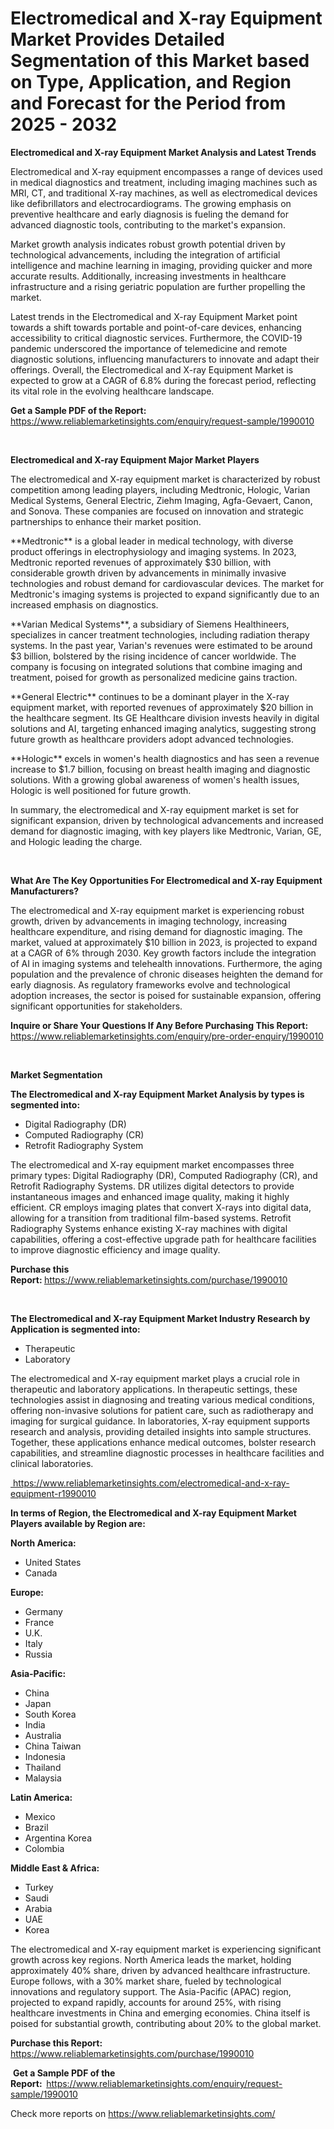 <p><h1>Electromedical and X-ray Equipment Market Provides Detailed Segmentation of this Market based on Type, Application, and Region and Forecast for the Period from 2025 - 2032</h1></p><p><strong>Electromedical and X-ray Equipment Market Analysis and Latest Trends</strong></p>
<p><p>Electromedical and X-ray equipment encompasses a range of devices used in medical diagnostics and treatment, including imaging machines such as MRI, CT, and traditional X-ray machines, as well as electromedical devices like defibrillators and electrocardiograms. The growing emphasis on preventive healthcare and early diagnosis is fueling the demand for advanced diagnostic tools, contributing to the market's expansion.</p><p>Market growth analysis indicates robust growth potential driven by technological advancements, including the integration of artificial intelligence and machine learning in imaging, providing quicker and more accurate results. Additionally, increasing investments in healthcare infrastructure and a rising geriatric population are further propelling the market.</p><p>Latest trends in the Electromedical and X-ray Equipment Market point towards a shift towards portable and point-of-care devices, enhancing accessibility to critical diagnostic services. Furthermore, the COVID-19 pandemic underscored the importance of telemedicine and remote diagnostic solutions, influencing manufacturers to innovate and adapt their offerings. Overall, the Electromedical and X-ray Equipment Market is expected to grow at a CAGR of 6.8% during the forecast period, reflecting its vital role in the evolving healthcare landscape.</p></p>
<p><strong>Get a Sample PDF of the Report:&nbsp;</strong> <a href="https://www.reliablemarketinsights.com/enquiry/request-sample/1990010?utm_campaign=3164&utm_medium=2&utm_source=Github&utm_content=ia&utm_term=05032025&utm_id=electromedical-and-x-ray-equipment">https://www.reliablemarketinsights.com/enquiry/request-sample/1990010</a></p>
<p>&nbsp;</p>
<p><strong>Electromedical and X-ray Equipment Major Market Players</strong></p>
<p><p>The electromedical and X-ray equipment market is characterized by robust competition among leading players, including Medtronic, Hologic, Varian Medical Systems, General Electric, Ziehm Imaging, Agfa-Gevaert, Canon, and Sonova. These companies are focused on innovation and strategic partnerships to enhance their market position.</p><p>**Medtronic** is a global leader in medical technology, with diverse product offerings in electrophysiology and imaging systems. In 2023, Medtronic reported revenues of approximately $30 billion, with considerable growth driven by advancements in minimally invasive technologies and robust demand for cardiovascular devices. The market for Medtronic's imaging systems is projected to expand significantly due to an increased emphasis on diagnostics.</p><p>**Varian Medical Systems**, a subsidiary of Siemens Healthineers, specializes in cancer treatment technologies, including radiation therapy systems. In the past year, Varian's revenues were estimated to be around $3 billion, bolstered by the rising incidence of cancer worldwide. The company is focusing on integrated solutions that combine imaging and treatment, poised for growth as personalized medicine gains traction.</p><p>**General Electric** continues to be a dominant player in the X-ray equipment market, with reported revenues of approximately $20 billion in the healthcare segment. Its GE Healthcare division invests heavily in digital solutions and AI, targeting enhanced imaging analytics, suggesting strong future growth as healthcare providers adopt advanced technologies.</p><p>**Hologic** excels in women's health diagnostics and has seen a revenue increase to $1.7 billion, focusing on breast health imaging and diagnostic solutions. With a growing global awareness of women's health issues, Hologic is well positioned for future growth.</p><p>In summary, the electromedical and X-ray equipment market is set for significant expansion, driven by technological advancements and increased demand for diagnostic imaging, with key players like Medtronic, Varian, GE, and Hologic leading the charge.</p></p>
<p>&nbsp;</p>
<p><strong>What Are The Key Opportunities For Electromedical and X-ray Equipment Manufacturers?</strong></p>
<p><p>The electromedical and X-ray equipment market is experiencing robust growth, driven by advancements in imaging technology, increasing healthcare expenditure, and rising demand for diagnostic imaging. The market, valued at approximately $10 billion in 2023, is projected to expand at a CAGR of 6% through 2030. Key growth factors include the integration of AI in imaging systems and telehealth innovations. Furthermore, the aging population and the prevalence of chronic diseases heighten the demand for early diagnosis. As regulatory frameworks evolve and technological adoption increases, the sector is poised for sustainable expansion, offering significant opportunities for stakeholders.</p></p>
<p><strong>Inquire or Share Your Questions If Any Before Purchasing This Report:</strong> <a href="https://www.reliablemarketinsights.com/enquiry/pre-order-enquiry/1990010?utm_campaign=3164&utm_medium=2&utm_source=Github&utm_content=ia&utm_term=05032025&utm_id=electromedical-and-x-ray-equipment">https://www.reliablemarketinsights.com/enquiry/pre-order-enquiry/1990010</a></p>
<p>&nbsp;</p>
<p><strong>Market Segmentation</strong></p>
<p><strong>The Electromedical and X-ray Equipment Market Analysis by types is segmented into:</strong></p>
<p><ul><li>Digital Radiography (DR)</li><li>Computed Radiography (CR)</li><li>Retrofit Radiography System</li></ul></p>
<p><p>The electromedical and X-ray equipment market encompasses three primary types: Digital Radiography (DR), Computed Radiography (CR), and Retrofit Radiography Systems. DR utilizes digital detectors to provide instantaneous images and enhanced image quality, making it highly efficient. CR employs imaging plates that convert X-rays into digital data, allowing for a transition from traditional film-based systems. Retrofit Radiography Systems enhance existing X-ray machines with digital capabilities, offering a cost-effective upgrade path for healthcare facilities to improve diagnostic efficiency and image quality.</p></p>
<p><strong>Purchase this Report:&nbsp;</strong><a href="https://www.reliablemarketinsights.com/purchase/1990010?utm_campaign=3164&utm_medium=2&utm_source=Github&utm_content=ia&utm_term=05032025&utm_id=electromedical-and-x-ray-equipment">https://www.reliablemarketinsights.com/purchase/1990010</a></p>
<p>&nbsp;</p>
<p><strong>The Electromedical and X-ray Equipment Market Industry Research by Application is segmented into:</strong></p>
<p><ul><li>Therapeutic</li><li>Laboratory</li></ul></p>
<p><p>The electromedical and X-ray equipment market plays a crucial role in therapeutic and laboratory applications. In therapeutic settings, these technologies assist in diagnosing and treating various medical conditions, offering non-invasive solutions for patient care, such as radiotherapy and imaging for surgical guidance. In laboratories, X-ray equipment supports research and analysis, providing detailed insights into sample structures. Together, these applications enhance medical outcomes, bolster research capabilities, and streamline diagnostic processes in healthcare facilities and clinical laboratories.</p></p>
<p><a href="https://www.reliablemarketinsights.com/electromedical-and-x-ray-equipment-r1990010?utm_campaign=3164&utm_medium=2&utm_source=Github&utm_content=ia&utm_term=05032025&utm_id=electromedical-and-x-ray-equipment">&nbsp;https://www.reliablemarketinsights.com/electromedical-and-x-ray-equipment-r1990010</a></p>
<p><strong>In terms of Region, the Electromedical and X-ray Equipment Market Players available by Region are:</strong></p>
<p>
    <p> <strong> North America: </strong>
        <ul>
            <li>United States</li>
            <li>Canada</li>
        </ul>
        </p> 
    <p> <strong> Europe: </strong>
        <ul>
            <li>Germany</li>
            <li>France</li>
            <li>U.K.</li>
            <li>Italy</li>
            <li>Russia</li>
        </ul>
        </p> 
    <p> <strong> Asia-Pacific: </strong>
        <ul>
            <li>China</li>
            <li>Japan</li>
            <li>South Korea</li>
            <li>India</li>
            <li>Australia</li>
            <li>China Taiwan</li>
            <li>Indonesia</li>
            <li>Thailand</li>
            <li>Malaysia</li>
        </ul>
        </p> 
    <p> <strong> Latin America: </strong>
        <ul>
            <li>Mexico</li>
            <li>Brazil</li>
            <li>Argentina Korea</li>
            <li>Colombia</li>
        </ul>
        </p> 
    <p> <strong> Middle East & Africa: </strong>
        <ul>
            <li>Turkey</li>
            <li>Saudi</li>
            <li>Arabia</li>
            <li>UAE</li>
            <li>Korea</li>
        </ul>
    </p>
    </p>
<p><p>The electromedical and X-ray equipment market is experiencing significant growth across key regions. North America leads the market, holding approximately 40% share, driven by advanced healthcare infrastructure. Europe follows, with a 30% market share, fueled by technological innovations and regulatory support. The Asia-Pacific (APAC) region, projected to expand rapidly, accounts for around 25%, with rising healthcare investments in China and emerging economies. China itself is poised for substantial growth, contributing about 20% to the global market.</p></p>
<p><strong>Purchase this Report: </strong><a href="https://www.reliablemarketinsights.com/purchase/1990010?utm_campaign=3164&utm_medium=2&utm_source=Github&utm_content=ia&utm_term=05032025&utm_id=electromedical-and-x-ray-equipment">https://www.reliablemarketinsights.com/purchase/1990010</a></p>
<p>&nbsp;<strong>Get a Sample PDF of the Report:&nbsp;&nbsp;</strong><a href="https://www.reliablemarketinsights.com/enquiry/request-sample/1990010?utm_campaign=3164&utm_medium=2&utm_source=Github&utm_content=ia&utm_term=05032025&utm_id=electromedical-and-x-ray-equipment">https://www.reliablemarketinsights.com/enquiry/request-sample/1990010</a></p>
<p><strong></strong></p>
<p>Check more reports on <a href="https://www.reliablemarketinsights.com/?utm_campaign=3164&utm_medium=2&utm_source=Github&utm_content=ia&utm_term=05032025&utm_id=electromedical-and-x-ray-equipment">https://www.reliablemarketinsights.com/</a></p>